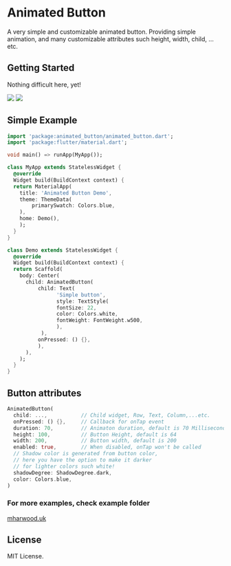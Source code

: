 # Animated Button

A very simple and customizable animated button.
Providing simple animation, and many customizable attributes such height, width, child, ... etc.


## Getting Started

Nothing difficult here, yet!

![](giphy.gif) ![](example.png)

## Simple Example
```dart
import 'package:animated_button/animated_button.dart';
import 'package:flutter/material.dart';

void main() => runApp(MyApp());

class MyApp extends StatelessWidget {
  @override
  Widget build(BuildContext context) {
  return MaterialApp(
    title: 'Animated Button Demo',
    theme: ThemeData(
        primarySwatch: Colors.blue,
    ),
    home: Demo(),
    );
  }
}

class Demo extends StatelessWidget {
  @override
  Widget build(BuildContext context) {
  return Scaffold(
    body: Center(
      child: AnimatedButton(
          child: Text(
                'Simple button',
                style: TextStyle(
                fontSize: 22,
                color: Colors.white,
                fontWeight: FontWeight.w500,
                ),
           ),
          onPressed: () {},
          ),
      ),
    );
  }
}
```

## Button attributes

```dart
AnimatedButton(
  child: ...,			// Child widget, Row, Text, Column,...etc.
  onPressed: () {},  	// Callback for onTap event
  duration: 70,  		// Animaton duration, default is 70 Milliseconds
  height: 100,  		// Button Height, default is 64
  width: 200,  			// Button width, default is 200
  enabled: true,  		// When disabled, onTap won't be called
  // Shadow color is generated from button color,
  // here you have the option to make it darker
  // for lighter colors such white!
  shadowDegree: ShadowDegree.dark,
  color: Colors.blue,
)

```

### For more examples, check example folder
[mharwood.uk](https://mharwood.uk)

## License
MIT License.
